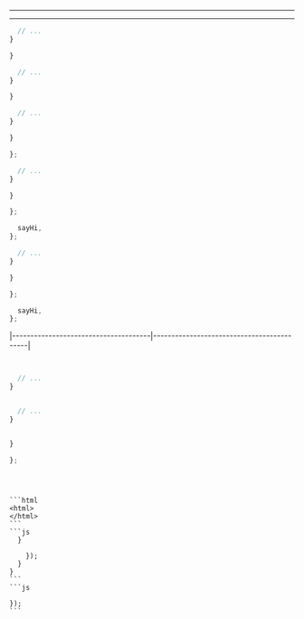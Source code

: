 ________________________________________________________________________________



________________________________________________________________________________






```js
  // ...
}

}
```



```js
  // ...
}

}

```




```js
  // ...
}

}

};
```



```js
  // ...
}

}

};

  sayHi,
};
```



```js
  // ...
}

}

};

  sayHi,
};
```


|--------------------------------------|-------------------------------------------|



```js


```


```js

```




```js
  // ...
}
```


```js

```



```js
  // ...
}
```


```js

```




```js
}

};
```


```js

```


```js

```



```html
```



    ```html
    <html>
    </html>
    ```
    ```js
      }

        });
      }
    }
    ```
    ```js

    });
    ```




